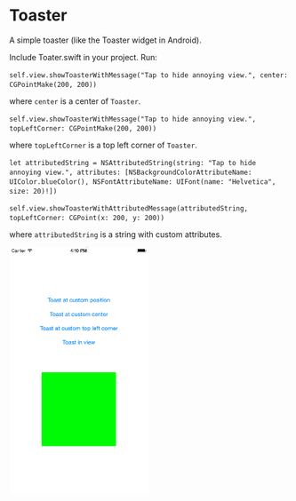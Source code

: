 # Toaster
A simple toaster (like the Toaster widget in Android).

Include Toater.swift in your project.
Run:

`self.view.showToasterWithMessage("Tap to hide annoying view.", center: CGPointMake(200, 200))`

where `center` is a center of `Toaster`.

`self.view.showToasterWithMessage("Tap to hide annoying view.", topLeftCorner: CGPointMake(200, 200))`

where `topLeftCorner` is a top left corner of `Toaster`.

`let attributedString = NSAttributedString(string: "Tap to hide annoying view.", attributes: [NSBackgroundColorAttributeName: UIColor.blueColor(), NSFontAttributeName: UIFont(name: "Helvetica", size: 20)!])`

`self.view.showToasterWithAttributedMessage(attributedString, topLeftCorner: CGPoint(x: 200, y: 200))`

where `attributedString` is a string with custom attributes.


![Alt text](https://raw.githubusercontent.com/NSSimpleApps/Toaster/master/Toaster/Toaster.gif)
